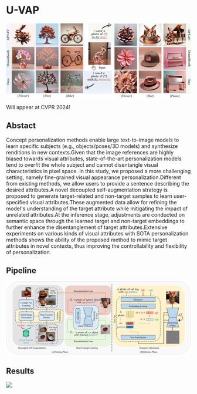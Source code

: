# U-VAP

![](assets/teaser.png)

Will appear at CVPR 2024!

## Abstact

Concept personalization methods enable large text-to-image models to learn specific subjects (e.g., objects/poses/3D models) and synthesize renditions in new contexts.Given that the image references are highly biased towards visual attributes, state-of-the-art personalization models tend to overfit the whole subject and cannot disentangle visual characteristics in pixel space. In this study, we proposed a more challenging setting, namely fine-grained visual appearance personalization.Different from existing methods, we allow users to provide a sentence describing the desired attributes.A novel decoupled self-augmentation strategy is proposed to generate target-related and non-target samples to learn user-specified visual attributes.These augmented data allow for refining the model's understanding of the target attribute while mitigating the impact of unrelated attributes.At the inference stage, adjustments are conducted on semantic space through the learned target and non-target embeddings to further enhance the disentanglement of target attributes.Extensive experiments on various kinds of visual attributes with SOTA personalization methods shows the ability of the proposed method to mimic target attributes in novel contexts, thus improving the controllability and flexibility of personalization.

## Pipeline

![](assets/pipeline.png)

## Results

![](assets/main_result2.png)
